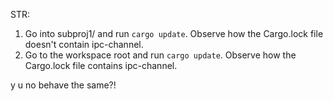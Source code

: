 STR:
1) Go into subproj1/ and run `cargo update`. Observe how the Cargo.lock file doesn't contain ipc-channel.
2) Go to the workspace root and run `cargo update`. Observe how the Cargo.lock file contains ipc-channel.

y u no behave the same?!
